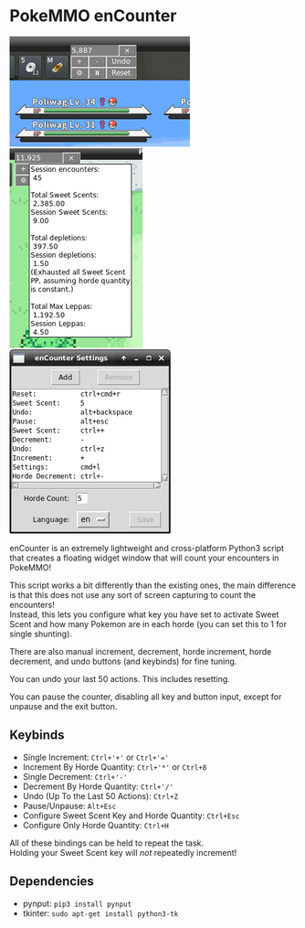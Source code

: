 # PokeMMO enCounter
![screenshot](https://raw.githubusercontent.com/noglass/pokemmo-enCounter/main/screenshot.png)  
![screenshot2](https://raw.githubusercontent.com/noglass/pokemmo-enCounter/main/screenshot2.png)  
![screenshot3](https://raw.githubusercontent.com/noglass/pokemmo-enCounter/main/screenshot3.png)  

enCounter is an extremely lightweight and cross-platform Python3 script that creates a floating widget window that will count your encounters in PokeMMO!  

This script works a bit differently than the existing ones, the main difference is that this does not use any sort of screen capturing to count the encounters!  
Instead, this lets you configure what key you have set to activate Sweet Scent and how many Pokemon are in each horde (you can set this to 1 for single shunting).  

There are also manual increment, decrement, horde increment, horde decrement, and undo buttons (and keybinds) for fine tuning.  

You can undo your last 50 actions. This includes resetting.  

You can pause the counter, disabling all key and button input, except for unpause and the exit button.

## Keybinds
* Single Increment: `Ctrl+'+'` or `Ctrl+'='`
* Increment By Horde Quantity: `Ctrl+'*'` or `Ctrl+8`
* Single Decrement: `Ctrl+'-'`
* Decrement By Horde Quantity: `Ctrl+'/'`
* Undo (Up To the Last 50 Actions): `Ctrl+Z`
* Pause/Unpause: `Alt+Esc`
* Configure Sweet Scent Key and Horde Quantity: `Ctrl+Esc`
* Configure Only Horde Quantity: `Ctrl+H`

All of these bindings can be held to repeat the task.  
Holding your Sweet Scent key will *not* repeatedly increment!

## Dependencies
* pynput: `pip3 install pynput`
* tkinter: `sudo apt-get install python3-tk`
